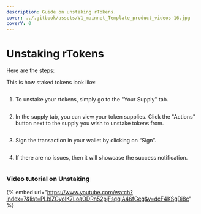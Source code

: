 ```yaml
---
description: Guide on unstaking rTokens.
cover: ../.gitbook/assets/V1_mainnet_Template_product_videos-16.jpg
coverY: 0
---
```


# Unstaking rTokens

Here are the steps:

This is how staked tokens look like:

<figure><img src="../.gitbook/assets/Screenshot 2025-05-12 at 4.14.02 PM.png" alt=""><figcaption></figcaption></figure>

1. To unstake your rtokens, simply go to the "Your Supply" tab.

<figure><img src="../.gitbook/assets/Screenshot 2025-05-12 at 4.18.40 PM.png" alt=""><figcaption></figcaption></figure>

2. In the supply tab, you can view your token supplies. Click the "Actions" button next to the supply you wish to unstake tokens from.

<figure><img src="../.gitbook/assets/Screenshot 2025-05-12 at 2.41.41 PM.png" alt=""><figcaption></figcaption></figure>

3. Sign the transaction in your wallet by clicking on “Sign”.

<figure><img src="../.gitbook/assets/Screenshot 2025-05-12 at 4.29.08 PM.png" alt=""><figcaption></figcaption></figure>

4. If there are no issues, then it will showcase the success notification.

<figure><img src="../.gitbook/assets/Screenshot 2025-05-12 at 4.31.24 PM.png" alt=""><figcaption></figcaption></figure>

### Video tutorial on Unstaking

{% embed url="https://www.youtube.com/watch?index=7&list=PLblZGyoIK7LoaODRn52pjFsqqiA46fGeg&v=dcF4KSgDi8c" %}
